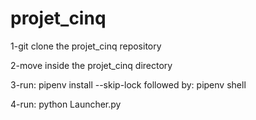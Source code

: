 # projet_cinq
1-git clone the projet_cinq repository

2-move inside the projet_cinq directory

3-run: pipenv install --skip-lock
  followed by: pipenv shell


4-run: python Launcher.py

